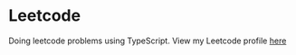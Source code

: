 # Leetcode
Doing leetcode problems using TypeScript.
View my Leetcode profile [here](https://leetcode.com/a-hafez)